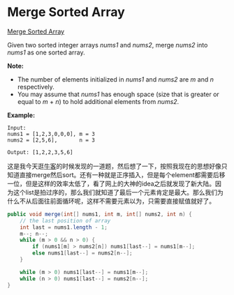
# Merge Sorted Array

[Merge Sorted Array](https://leetcode.com/problems/merge-sorted-array/)

Given two sorted integer arrays *nums1* and *nums2*, merge *nums2* into *nums1* as one sorted array.

**Note:**

- The number of elements initialized in *nums1* and *nums2* are *m* and *n* respectively.
- You may assume that *nums1* has enough space (size that is greater or equal to *m* + *n*) to hold additional elements from *nums2*.

**Example:**

```
Input:
nums1 = [1,2,3,0,0,0], m = 3
nums2 = [2,5,6],       n = 3

Output: [1,2,2,3,5,6]
```

这是我今天逛[牛客](https://www.nowcoder.com/)的时候发现的一道题，然后想了一下，按照我现在的思想好像只知道直接merge然后sort。还有一种就是正序插入，但是每个element都需要后移一位，但是这样的效率太低了，看了网上的大神的idea之后就发现了新大陆。因为这个list是拍过序的，那么我们就知道了最后一个元素肯定是最大。那么我们为什么不从后面往前面循环呢，这样不需要元素以为，只需要直接赋值就好了。

```java
public void merge(int[] nums1, int m, int[] nums2, int n) {
    // the last position of array
    int last = nums1.length - 1;
    m--; n--;
    while (m > 0 && n > 0) {
        if (nums1[m] > nums2[n]) nums1[last--] = nums1[m--];
        else nums1[last--] = nums2[n--];
    }

    while (m > 0) nums1[last--] = nums1[m--];
    while (n > 0) nums1[last--] = nums2[n--];
}
```
